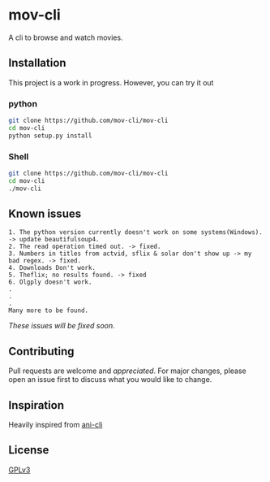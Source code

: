 # mov-cli

A cli to browse and watch movies.

## Installation
This project is a work in progress.
However, you can try it out

### python

```bash
git clone https://github.com/mov-cli/mov-cli
cd mov-cli
python setup.py install
```
### Shell

```bash
git clone https://github.com/mov-cli/mov-cli
cd mov-cli
./mov-cli
```

## Known issues

```
1. The python version currently doesn't work on some systems(Windows). -> update beautifulsoup4.
2. The read operation timed out. -> fixed.
3. Numbers in titles from actvid, sflix & solar don't show up -> my bad regex. -> fixed.
4. Downloads Don't work.
5. Theflix; no results found. -> fixed
6. Olgply doesn't work.
.
.
.
Many more to be found.
```
*These issues will be fixed soon.*
## Contributing
Pull requests are welcome and *appreciated*. For major changes, please open an issue first to discuss what you would like to change.

## Inspiration
Heavily inspired from [ani-cli](https://github.com/pystardust/ani-cli)

## License
[GPLv3](https://choosealicense.com/licenses/gpl-3.0/)
